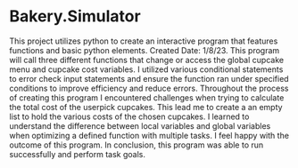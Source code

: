 # Bakery.Simulator
This project utilizes python to create an interactive program that features functions and basic python elements. 
Created Date: 1/8/23. This program will call three different functions that change or access the global cupcake menu and cupcake cost variables. I utilized various conditional statements to error check input statements and ensure the function ran under specified conditions to improve efficiency and reduce errors. Throughout the process of creating this program I encountered challenges when trying to calculate the total cost of the userpick cupcakes. This lead me to create a an empty list to hold the various costs of the chosen cupcakes. I learned to understand the difference between local variables and global variables when optimizing a defined function with multiple tasks. I feel happy with the outcome of this program. In conclusion, this program was able to run successfully and perform task goals.
